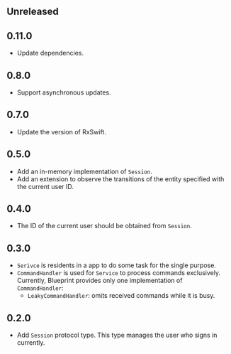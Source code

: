 ## Unreleased


## 0.11.0

- Update dependencies.


## 0.8.0

- Support asynchronous updates.


## 0.7.0

- Update the version of RxSwift.


## 0.5.0

- Add an in-memory implementation of `Session`.
- Add an extension to observe the transitions of the entity specified with the current user ID.


## 0.4.0

- The ID of the current user should be obtained from `Session`.


## 0.3.0

- `Serivce` is residents in a app to do some task for the single purpose.
- `CommandHandler` is used for `Service` to process commands exclusively. Currently, Blueprint provides only one implementation of `CommandHandler`:
    - `LeakyCommandHandler`: omits received commands while it is busy.


## 0.2.0

- Add `Session` protocol type. This type manages the user who signs in currently.
